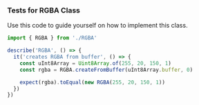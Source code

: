 <a name="Tests for `RGBA` Class"></a>

### Tests for RGBA Class

Use this code to guide yourself on how to implement this class.
```javascript
import { RGBA } from './RGBA'

describe('RGBA', () => {
  it('creates RGBA from buffer', () => {
    const uInt8Array = Uint8Array.of(255, 20, 150, 1)
    const rgba = RGBA.createFromBuffer(uInt8Array.buffer, 0)

    expect(rgba).toEqual(new RGBA(255, 20, 150, 1))
  })
})

```